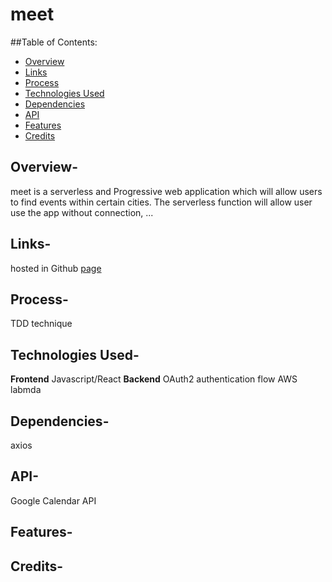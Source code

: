 # meet
##Table of Contents:
* [Overview](#overview)
* [Links](#links)
* [Process](#process)
* [Technologies Used](#technologies_used)
* [Dependencies](#dependencies)
* [API](#api)
* [Features](#features)
* [Credits](#credits)

## Overview-
meet is a serverless and Progressive web application which will allow users to find events within certain cities. 
The serverless function will allow user use the app without connection, ...
## Links-
hosted in Github [page](https://HerRA17.github.io/meet)
## Process-
TDD technique
## Technologies Used-
**Frontend**
Javascript/React
**Backend**
OAuth2 authentication flow
AWS labmda

## Dependencies-
axios
## API-
Google Calendar API
## Features-
## Credits-
